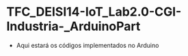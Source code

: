# TFC_DEISI14-IoT_Lab2.0-CGI-Industria-_ArduinoPart

- Aqui estará os códigos implementados no Arduino
